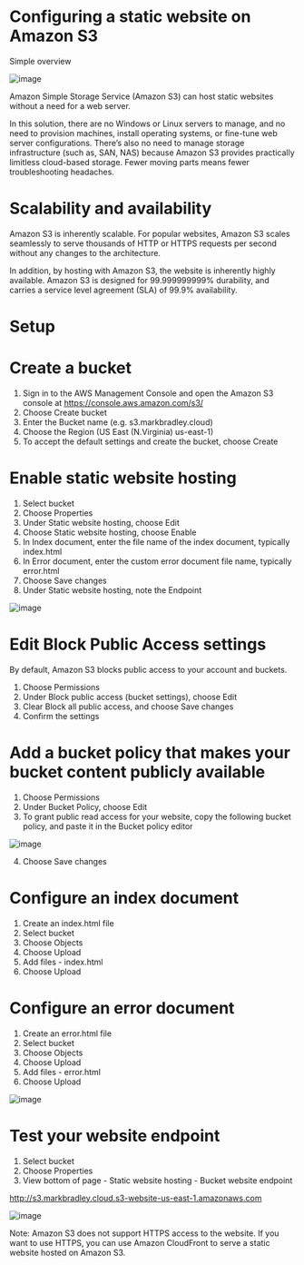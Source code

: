 # Configuring a static website on Amazon S3

Simple overview

![image](https://user-images.githubusercontent.com/91480603/211607509-8806d29f-396a-418a-bf00-337ed41e6c09.png)

Amazon Simple Storage Service (Amazon S3) can host static websites without a need for a web server. 

In this solution, there are no Windows or Linux servers to manage, and no need to provision machines, install operating systems, or fine-tune web server configurations. There’s also no need to manage storage infrastructure (such as, SAN, NAS) because Amazon S3 provides practically limitless cloud-based storage. Fewer moving parts means fewer troubleshooting headaches.

# Scalability and availability

Amazon S3 is inherently scalable. For popular websites, Amazon S3 scales seamlessly to serve thousands of HTTP or HTTPS requests per second without any changes to the architecture.

In addition, by hosting with Amazon S3, the website is inherently highly available. Amazon S3 is designed for 99.999999999% durability, and carries a service level agreement (SLA) of 99.9% availability.

# Setup

# Create a bucket

1. Sign in to the AWS Management Console and open the Amazon S3 console at https://console.aws.amazon.com/s3/
2. Choose Create bucket
3. Enter the Bucket name (e.g. s3.markbradley.cloud)
4. Choose the Region (US East (N.Virginia) us-east-1)
5. To accept the default settings and create the bucket, choose Create

# Enable static website hosting

1. Select bucket
2. Choose Properties
3. Under Static website hosting, choose Edit
4. Choose Static website hosting, choose Enable
5. In Index document, enter the file name of the index document, typically index.html
6. In Error document, enter the custom error document file name, typically error.html
7. Choose Save changes
8. Under Static website hosting, note the Endpoint

![image](https://user-images.githubusercontent.com/91480603/211651115-32bf92a7-5225-463e-a962-83e9e3647623.png)

# Edit Block Public Access settings
By default, Amazon S3 blocks public access to your account and buckets.

1. Choose Permissions
2. Under Block public access (bucket settings), choose Edit
3. Clear Block all public access, and choose Save changes
4. Confirm the settings

# Add a bucket policy that makes your bucket content publicly available

1. Choose Permissions
2. Under Bucket Policy, choose Edit
3. To grant public read access for your website, copy the following bucket policy, and paste it in the Bucket policy editor

![image](https://user-images.githubusercontent.com/91480603/211653440-9ca96179-b81d-4fbb-a1ef-f36f331b3d2a.png)

4. Choose Save changes

# Configure an index document

1. Create an index.html file
2. Select bucket
3. Choose Objects
4. Choose Upload
5. Add files - index.html
6. Choose Upload

# Configure an error document

1. Create an error.html file
2. Select bucket
3. Choose Objects
4. Choose Upload
5. Add files - error.html
6. Choose Upload

![image](https://user-images.githubusercontent.com/91480603/211665290-e656fd18-57aa-4d69-a7a1-c5dce1d1d03b.png)

# Test your website endpoint

1. Select bucket
2. Choose Properties
3. View bottom of page - Static website hosting - Bucket website endpoint

http://s3.markbradley.cloud.s3-website-us-east-1.amazonaws.com

![image](https://user-images.githubusercontent.com/91480603/211665812-ebc7df1a-91a7-4943-80ee-bdc9fee82473.png)

Note: Amazon S3 does not support HTTPS access to the website. If you want to use HTTPS, you can use Amazon CloudFront to serve a static website hosted on Amazon S3.



